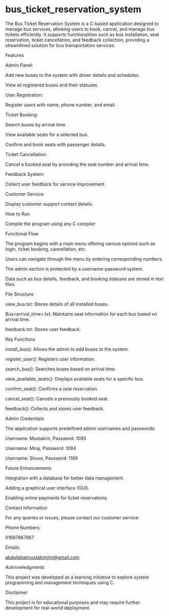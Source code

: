 # bus_ticket_reservation_system
The Bus Ticket Reservation System is a C-based application designed to manage bus services, allowing users to book, cancel, and manage bus tickets efficiently. It supports functionalities such as bus installation, seat reservation, ticket cancellation, and feedback collection, providing a streamlined solution for bus transportation services.

Features

Admin Panel:

Add new buses to the system with driver details and schedules.

View all registered buses and their statuses.

User Registration:

Register users with name, phone number, and email.

Ticket Booking:

Search buses by arrival time.

View available seats for a selected bus.

Confirm and book seats with passenger details.

Ticket Cancellation:

Cancel a booked seat by providing the seat number and arrival time.

Feedback System:

Collect user feedback for service improvement.

Customer Service:

Display customer support contact details.

How to Run

Compile the program using any C compiler

Functional Flow

The program begins with a main menu offering various options such as login, ticket booking, cancellation, etc.

Users can navigate through the menu by entering corresponding numbers.

The admin section is protected by a username-password system.

Data such as bus details, feedback, and booking statuses are stored in text files.

File Structure

view_bus.txt: Stores details of all installed buses.

Bus<arrival_time>.txt: Maintains seat information for each bus based on arrival time.

feedback.txt: Stores user feedback.

Key Functions

install_bus(): Allows the admin to add buses to the system.

register_user(): Registers user information.

search_bus(): Searches buses based on arrival time.

view_available_seats(): Displays available seats for a specific bus.

confirm_seat(): Confirms a seat reservation.

cancel_seat(): Cancels a previously booked seat.

feedback(): Collects and stores user feedback.

Admin Credentials

The application supports predefined admin usernames and passwords:

Username: Mustakim, Password: 1093

Username: Miraj, Password: 1094

Username: Shuvo, Password: 1169

Future Enhancements

Integration with a database for better data management.

Adding a graphical user interface (GUI).

Enabling online payments for ticket reservations.

Contact Information

For any queries or issues, please contact our customer service:

Phone Numbers:

01887867867

Emails:

abdullahalmustakimjim@gmail.com


Acknowledgments

This project was developed as a learning initiative to explore system programming and management techniques using C.

Disclaimer

This project is for educational purposes and may require further development for real-world deployment.

